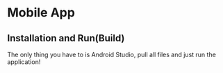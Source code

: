 # Mobile App

## Installation and Run(Build)

The only thing you have to is Android Studio, pull all files and just run the application!

